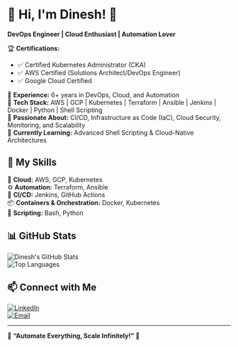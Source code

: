 # 👋 Hi, I'm Dinesh! 🚀  

**DevOps Engineer | Cloud Enthusiast | Automation Lover**  

🏆 **Certifications:**  
- ✅ Certified Kubernetes Administrator (CKA)  
- ✅ AWS Certified (Solutions Architect/DevOps Engineer)  
- ✅ Google Cloud Certified  

🔹 **Experience:** 6+ years in DevOps, Cloud, and Automation  
🔹 **Tech Stack:** AWS | GCP | Kubernetes | Terraform | Ansible | Jenkins | Docker | Python | Shell Scripting  
🔹 **Passionate About:** CI/CD, Infrastructure as Code (IaC), Cloud Security, Monitoring, and Scalability  
🔹 **Currently Learning:** Advanced Shell Scripting & Cloud-Native Architectures  

## 🔧 My Skills  
🚀 **Cloud:** AWS, GCP, Kubernetes  
⚙️ **Automation:** Terraform, Ansible  
🔄 **CI/CD:** Jenkins, GitHub Actions  
📦 **Containers & Orchestration:** Docker, Kubernetes  
📜 **Scripting:** Bash, Python  

## 📊 GitHub Stats  
![Dinesh's GitHub Stats](https://github-readme-stats.vercel.app/api?username=sdk05&show_icons=true&theme=tokyonight)  
![Top Languages](https://github-readme-stats.vercel.app/api/top-langs/?username=sdk05&layout=compact&theme=tokyonight)  

## 📫 Connect with Me  
[![LinkedIn](https://img.shields.io/badge/LinkedIn-Connect-blue?style=flat&logo=linkedin)](https://www.linkedin.com/in/dineshkumar-s-938989180)  
[![Email](https://img.shields.io/badge/Email-Contact-red?style=flat&logo=gmail)](mailto:your-email@example.com)  

---
🌱 **“Automate Everything, Scale Infinitely!”** 🚀  
